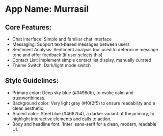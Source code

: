 # **App Name**: Murrasil

## Core Features:

- Chat Interface: Simple and familiar chat interface
- Messaging: Support text-based messages between users
- Sentiment Analysis: Sentiment analysis tool used to determine message tone and offer feedback (if user selects this)
- Contact List: Implement simple contact list display, manually curated
- Theme Switch: Dark/light mode switch

## Style Guidelines:

- Primary color: Deep sky blue (#3498db), to evoke calm and trustworthiness.
- Background color: Very light gray (#f0f2f5) to ensure readability and a clean aesthetic.
- Accent color: Steel blue (#4682b4), a darker variant of the primary, to highlight interactive elements and calls to action.
- Body and headline font: 'Inter' sans-serif for a clean, modern, readable UI.